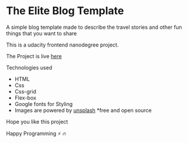 # The Elite Blog Template

A simple blog template made to describe the travel stories and other fun things that you want to share 

This is a udacity frontend nanodegree project.

The Project is live [here](https://daggron.github.io/blog-temp/)

Technologies used

- HTML
- Css
- Css-grid
- Flex-box
- Google fonts for Styling
- Images are powered by [unsplash](unsplash.com) *free and open source

Hope you like this project

Happy Programming :zap: :fire:
